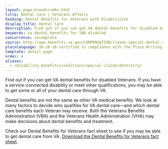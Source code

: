 ```yaml
---
layout: page-breadcrumbs.html
title: Dental Care | Veterans Affairs 
heading: Dental Benefits for Veterans with Disabilities
display_title: Dental Care
description: Find out if you can get VA dental benefits for disabled Veterans. If you have a service-connected disability or meet other qualifications, you may be able to get some or all of your dental care through VA.
keywords: va dental benefits for 100 disabled 
concurrence: incomplete
source: http://www.benefits.va.gov/COMPENSATION/claims-special-dental.asp
plainlanguage: 10-28-16 certified in compliance with the Plain Writing Act
template: detail-page
order: 4
aliases:
  - /disability-benefits/conditions/special-claims/dentistry/
---
```


<div class="va-introtext">

Find out if you can get VA dental benefits for disabled Veterans. If you have a service-connected disability or meet other qualifications, you may be able to get some or all of your dental care through VA.

</div>

Dental benefits are not the same as other VA medical benefits. We look at many factors to decide who qualifies for VA dental care—and which dental care benefits each Veteran may receive. Both the Veterans Benefits Administration (VBA) and the Veterans Health Administration (VHA) may make decisions about dental benefits and treatment. 

Check our Dental Benefits for Veterans fact sheet to see if you may be able to get dental care from VA. [Download the Dental Benefits for Veterans fact sheet](https://www.va.gov/healthbenefits/resources/publications/IB10-442_dental_benefits_for_veterans_2_14.pdf).


